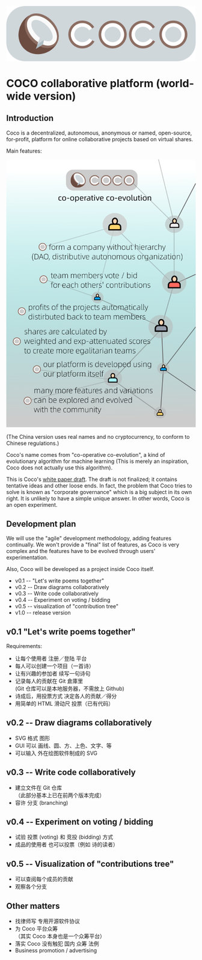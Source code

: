 ![](COCO-logo.png) 

# COCO collaborative platform (world-wide version)

## Introduction

Coco is a decentralized, autonomous, anonymous or named, open-source, for-profit, platform for online collaborative projects based on virtual shares. 

Main features:

![](COCO-poster.png) 


(The China version uses real names and no cryptocurrency, to conform to Chinese regulations.)

Coco's name comes from "co-operative co-evolution", a kind of evolutionary algorithm for machine learning (This is merely an inspiration, Coco does not actually use this algorithm).

This is Coco's [white paper draft](COCO-white-paper-en.pdf).  The draft is not finalized;  it contains tentative ideas and other loose ends.  In fact, the problem that Coco tries to solve is known as "corporate governance" which is a big subject in its own right.  It is unlikely to have a simple unique answer.  In other words, Coco is an open experiment.

## Development plan

We will use the "agile" development methodology, adding features continually.  We won't provide a "final" list of features, as Coco is very complex and the features have to be evolved through users' experimentation.

Also, Coco will be developed as a project inside Coco itself.

* v0.1 -- "Let's write poems together"
* v0.2 -- Draw diagrams collaboratively
* v0.3 -- Write code collaboratively
* v0.4 -- Experiment on voting / bidding
* v0.5 -- visualization of "contribution tree"
* v1.0 -- release version

## v0.1 "Let's write poems together"

Requirements:

* 让每个使用者 注册／登陆 平台
* 每人可以创建一个项目（一首诗）
* 让有兴趣的参加者 续写一句诗句
* 记录每人的贡献在 Git 倉庫里  
  (Git 仓库可以是本地服务器，不需放上 Github)
* 诗成后，用投票方式 决定各人的贡献／得分
* 用简单的 HTML 滑动尺 投票（已有代码）

## v0.2 -- Draw diagrams collaboratively

* SVG 格式 图形
* GUI 可以 画线、圆、方、上色、文字、等
* 可以输入 外在绘图软件制成的 SVG

## v0.3 -- Write code collaboratively

* 建立文件在 Git 仓库  
 （此部分基本上已在前两个版本完成）
* 容许 分支 (branching)

## v0.4 -- Experiment on voting / bidding

* 试验 投票 (voting) 和 竞投 (bidding) 方式
* 成品的使用者 也可以投票（例如 诗的读者）

## v0.5 -- Visualization of "contributions tree"

* 可以查阅每个成员的贡献
* 观察各个分支

## Other matters

* 找律师写 专用开源软件协议 
* 为 Coco 平台众筹  
  （其实 Coco 本身也是一个众筹平台）
* 落实 Coco 没有触犯 国内 众筹 法例
* Business promotion / advertising
